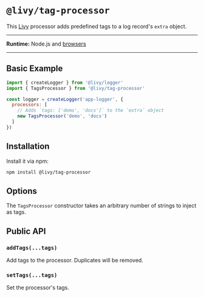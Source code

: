 # `@livy/tag-processor`

This [Livy](../../README.md#readme) processor adds predefined tags to a log record's `extra` object.

---

**Runtime:** Node.js and [browsers](../../README.md#usage-in-browsers)

---

## Basic Example

```js
import { createLogger } from '@livy/logger'
import { TagsProcessor } from '@livy/tag-processor'

const logger = createLogger('app-logger', {
  processors: [
    // Adds `tags: ['demo', 'docs']` to the `extra` object
    new TagsProcessor('demo', 'docs')
  ]
})
```

## Installation

Install it via npm:

```bash
npm install @livy/tag-processor
```

## Options

The `TagsProcessor` constructor takes an arbitrary number of strings to inject as tags.

## Public API

### `addTags(...tags)`

Add tags to the processor. Duplicates will be removed.

### `setTags(...tags)`

Set the processor's tags.
